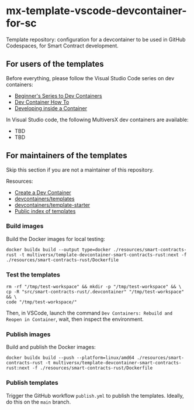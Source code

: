 # mx-template-vscode-devcontainer-for-sc

Template repository: configuration for a devcontainer to be used in GitHub Codespaces, for Smart Contract development.

## For users of the templates

Before everything, please follow the Visual Studio Code series on dev containers:
 - [Beginner's Series to Dev Containers](https://youtube.com/playlist?list=PLj6YeMhvp2S5G_X6ZyMc8gfXPMFPg3O31)
 - [Dev Container How To](https://youtube.com/playlist?list=PLj6YeMhvp2S6GjVyDHTPp8tLOR0xLGLYb)
 - [Developing inside a Container](https://code.visualstudio.com/docs/devcontainers/containers)

In Visual Studio code, the following MultiversX dev containers are available:
 - TBD
 - TBD


## For maintainers of the templates

Skip this section if you are not a maintainer of this repository.

Resources:
 - [Create a Dev Container](https://code.visualstudio.com/docs/devcontainers/create-dev-container)
 - [devcontainers/templates](https://github.com/devcontainers/templates)
 - [devcontainers/template-starter](https://github.com/devcontainers/template-starter)
 - [Public index of templates](https://containers.dev/templates)


### Build images

Build the Docker images for local testing:

```
docker buildx build --output type=docker ./resources/smart-contracts-rust -t multiversx/template-devcontainer-smart-contracts-rust:next -f ./resources/smart-contracts-rust/Dockerfile
```

### Test the templates

```
rm -rf "/tmp/test-workspace" && mkdir -p "/tmp/test-workspace" && \
cp -R "src/smart-contracts-rust/.devcontainer" "/tmp/test-workspace" && \
code "/tmp/test-workspace/"
```

Then, in VSCode, launch the command `Dev Containers: Rebuild and Reopen in Container`, wait, then inspect the environment.

### Publish images

Build and publish the Docker images:

```
docker buildx build --push --platform=linux/amd64 ./resources/smart-contracts-rust -t multiversx/template-devcontainer-smart-contracts-rust:next -f ./resources/smart-contracts-rust/Dockerfile
```

### Publish templates

Trigger the GitHub workflow `publish.yml` to publish the templates. Ideally, do this on the `main` branch.
